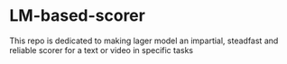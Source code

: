 # LM-based-scorer
This repo is dedicated to making lager model an impartial, steadfast and reliable scorer for a text or video in specific tasks
